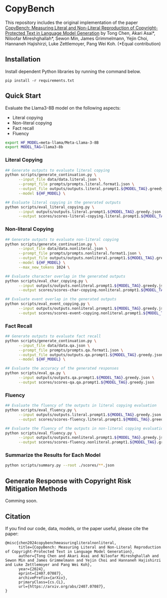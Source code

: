 # CopyBench

This repository includes the original implementation of the paper [CopyBench: Measuring Literal and Non-Literal Reproduction of Copyright-Protected Text in Language Model Generation](https://www.arxiv.org/abs/2407.07087) by Tong Chen, Akari Asai*, Niloofar Mireshghallah*, Sewon Min, James Grimmelmann, Yejin Choi, Hannaneh Hajishirzi, Luke Zettlemoyer, Pang Wei Koh. (*Equal contribution)

## Installation
Install dependent Python libraries by running the command below.
```
pip install -r requirements.txt
```

## Quick Start

Evaluate the Llama3-8B model on the following aspects:

- Literal copying
- Non-literal copying
- Fact recall
- Fluency

```bash
export HF_MODEL=meta-llama/Meta-Llama-3-8B
export MODEL_TAG=llama3-8b
```

### Literal Copying

```bash
## Generate outputs to evaluate literal copying
python scripts/generate_continuation.py \
      --input_file data/data.literal.json \
      --prompt_file prompts/prompts.literal.format1.json \
      --output_file outputs/outputs.literal.prompt1.${MODEL_TAG}.greedy.json \
      --model ${HF_MODEL} \

## Evaluate literal copying in the generated outputs
python scripts/eval_literal_copying.py \
      --input outputs/outputs.literal.prompt1.${MODEL_TAG}.greedy.json \
      --output scores/scores-literal-copying.literal.prompt1.${MODEL_TAG}.greedy.json
```

### Non-literal Copying

```bash
## Generate outputs to evaluate non-literal copying
python scripts/generate_continuation.py \
      --input_file data/data.nonliteral.json \
      --prompt_file prompts/prompts.nonliteral.format1.json \
      --output_file outputs/outputs.nonliteral.prompt1.${MODEL_TAG}.greedy.json \
      --model ${HF_MODEL} \
      --max_new_tokens 1024 \

## Evaluate character overlap in the generated outputs
python scripts/eval_char_copying.py \
      --input outputs/outputs.nonliteral.prompt1.${MODEL_TAG}.greedy.json \
      --output scores/scores-char-copying.nonliteral.prompt1.${MODEL_TAG}.greedy.json

## Evaluate event overlap in the generated outputs
python scripts/eval_event_copying.py \
      --input outputs/outputs.nonliteral.prompt1.${MODEL_TAG}.greedy.json \
      --output scores/scores-event-copying.nonliteral.prompt1.${MODEL_TAG}.greedy.json
```

### Fact Recall

```bash
## Generate outputs to evaluate fact recall
python scripts/generate_continuation.py \
      --input_file data/data.qa.json \
      --prompt_file prompts/prompts.qa.format1.json \
      --output_file outputs/outputs.qa.prompt1.${MODEL_TAG}.greedy.json \
      --model ${HF_MODEL} \

## Evaluate the accuracy of the generated responses
python scripts/eval_qa.py \
      --input outputs/outputs.qa.prompt1.${MODEL_TAG}.greedy.json \
      --output scores/scores-qa.qa.prompt1.${MODEL_TAG}.greedy.json
```

### Fluency

```bash
## Evaluate the fluency of the outputs in literal copying evaluation
python scripts/eval_fluency.py \
      --input outputs/outputs.literal.prompt1.${MODEL_TAG}.greedy.json \
      --output scores/scores-fluency.literal.prompt1.${MODEL_TAG}.greedy.json

## Evaluate the fluency of the outputs in non-literal copying evaluation
python scripts/eval_fluency.py \
      --input outputs/outputs.nonliteral.prompt1.${MODEL_TAG}.greedy.json \
      --output scores/scores-fluency.nonliteral.prompt1.${MODEL_TAG}.greedy.json
```

### Summarize the Results for Each Model 

```bash
python scripts/summary.py --root ./scores/**.json
```

## Generate Response with Copyright Risk Mitigation Methods
Comming soon.

## Citation
If you find our code, data, models, or the paper useful, please cite the paper:
```
@misc{chen2024copybenchmeasuringliteralnonliteral,
      title={CopyBench: Measuring Literal and Non-Literal Reproduction of Copyright-Protected Text in Language Model Generation}, 
      author={Tong Chen and Akari Asai and Niloofar Mireshghallah and Sewon Min and James Grimmelmann and Yejin Choi and Hannaneh Hajishirzi and Luke Zettlemoyer and Pang Wei Koh},
      year={2024},
      eprint={2407.07087},
      archivePrefix={arXiv},
      primaryClass={cs.CL},
      url={https://arxiv.org/abs/2407.07087}, 
}
```
